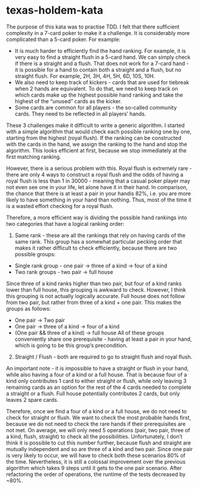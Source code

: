 # texas-holdem-kata

The purpose of this kata was to practise TDD. I felt that there sufficient complexity in a 7-card poker to make it a challenge. It is 
considerably more complicated than a 5-card poker. For example:
* It is much harder to efficiently find the hand ranking. For example, it is very easy to find a straight flush in a 5-card hand.
We can simply check if there is a straight and a flush. That does not work for a 7-card hand - it is possible for a hand to contain
both a straight and a flush, but no straight flush. For example, 2H, 3H, 4H, 5H, 6D, 10S, 10H. 
* We also need to keep track of kickers - cards that are used for tiebreak when 2 hands are equivalent. To do that, we need to keep track
on which cards make up the highest possible hand ranking and take the highest of the “unused” cards as the kicker. 
* Some cards are common for all players - the so-called community cards. They need to be reflected in all players’ hands.

These 3 challenges make it difficult to write a generic algorithm. I started with a simple algorithm that would check each possible
ranking one by one, starting from the highest (royal flush). If the ranking can be constructed with the cards in the hand, we assign the
ranking to the hand and stop the algorithm. This looks efficient at first, because we stop immediately at the first matching ranking.

However, there is a serious problem with this. Royal flush is extremely rare - there are only 4 ways to construct a royal flush and the
odds of having a royal flush is less than 1 in 30000 - meaning that a casual poker player may not even see one in your life,
let alone have it in their hand. In comparison, the chance that there is at least a pair in your handis 82%, i.e. you are more likely
to have something in your hand than nothing. Thus, most of the time it is a wasted effort checking for a royal flush.

Therefore, a more efficient way is dividing the possible hand rankings into two categories that have a logical ranking order:
1. Same rank - these are all the rankings that rely on having cards of the same rank. This group has a somewhat particular pecking order
that makes it rather difficult to check efficiently, because there are two possible groups:
  * Single rank group - one pair -> three of a kind -> four of a kind
  * Two rank groups - two pair -> full house
  
Since three of a kind ranks higher than two pair, but four of a kind ranks lower than full house, this grouping is awkward to check.
However, I think this grouping is not actually logically accurate. Full house does not follow from two pair, but rather from three of a
kind + one pair. This makes the groups as follows:
  * One pair -> Two pair
  * One pair -> three of a kind -> four of a kind
  * (One pair && three of a kind) -> full house
All of these groups conveniently share one prerequisite - having at least a pair in your hand, which is going to be this group’s
precondition.

2. Straight / Flush - both are required to go to straight flush and royal flush.

An important note - it is impossible to have a straight or flush in your hand, while also having a four of a kind or a full house.
That is because four of a kind only contributes 1 card to either straight or flush, while only leaving 3 remaining cards as an option
for the rest of the 4 cards needed to complete a straight or a flush. Full house potentially contributes 2 cards, but only leaves 2
spare cards.

Therefore, once we find a four of a kind or a full house, we do not need to check for straight or flush. We want to check the most
probable hands first, because we do not need to check the rare hands if their prerequisites are not met. On average, we will only need
5 operations (pair, two pair, three of a kind, flush, straight) to check all the possibilities. Unfortunately, I don’t think it is
possible to cut this number further, because flush and straight are mutually independent and so are three of a kind and two pair.
Since one pair is very likely to occur, we will have to check both these scenarios 80% of the time. Nevertheless, it is still a colossal
improvement over the previous algorithm which takes 9 steps until it gets to the one pair scenario. After refactoring the order of
operations, the runtime of the tests decreased by ~80%.







  
 


